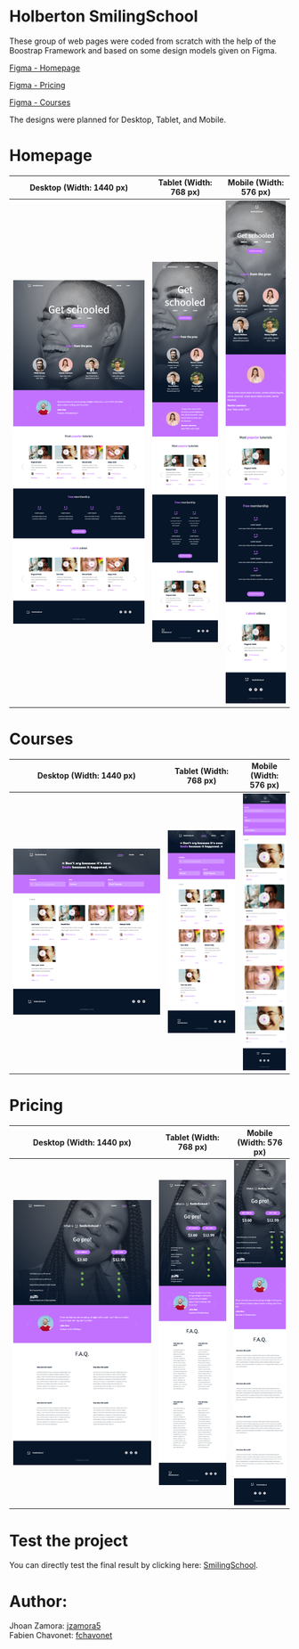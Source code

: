 # Holberton SmilingSchool

These group of web pages were coded from scratch with the help of the Boostrap Framework and based on some design models given on Figma.

[Figma - Homepage](https://www.figma.com/file/QYQqMYbdpAHL5xTclwJKSI/Homepage)

[Figma - Pricing](https://www.figma.com/file/KLAI53jdYpfFNEy0O79ymB/Pricing)

[Figma - Courses](https://www.figma.com/file/ivg3abH1HLmMayBgjGg1Qf/Courses)

The designs were planned for Desktop, Tablet, and Mobile.

# Homepage

| **Desktop (Width: 1440 px)**                       | **Tablet (Width: 768 px)**                       | **Mobile (Width: 576 px)**                       |
| :------------------------------------------------: | :----------------------------------------------: | :----------------------------------------------: |
| ![Desktop](./images/screenshot-homepage-1440.webp) | ![Tablet](./images/screenshot-homepage-768.webp) | ![Mobile](./images/screenshot-homepage-576.webp) |

# Courses

| **Desktop (Width: 1440 px)**                      | **Tablet (Width: 768 px)**                      | **Mobile (Width: 576 px)**                      |
| :-----------------------------------------------: | :---------------------------------------------: | :---------------------------------------------: |
| ![Desktop](./images/screenshot-courses-1440.webp) | ![Tablet](./images/screenshot-courses-768.webp) | ![Mobile](./images/screenshot-courses-576.webp) |

# Pricing

| **Desktop (Width: 1440 px)**                      | **Tablet (Width: 768 px)**                      | **Mobile (Width: 576 px)**                      |
| :-----------------------------------------------: | :---------------------------------------------: | :---------------------------------------------: |
| ![Desktop](./images/screenshot-pricing-1440.webp) | ![Tablet](./images/screenshot-pricing-768.webp) | ![Mobile](./images/screenshot-pricing-576.webp) |

# Test the project

You can directly test the final result by clicking here: [SmilingSchool](https://fchavonet.github.io/holbertonschool-smiling-school-javascript/homepage.html).

# Author:

Jhoan Zamora: [jzamora5](https://github.com/jzamora5)
<br>
Fabien Chavonet: [fchavonet](https://github.com/fchavonet)

